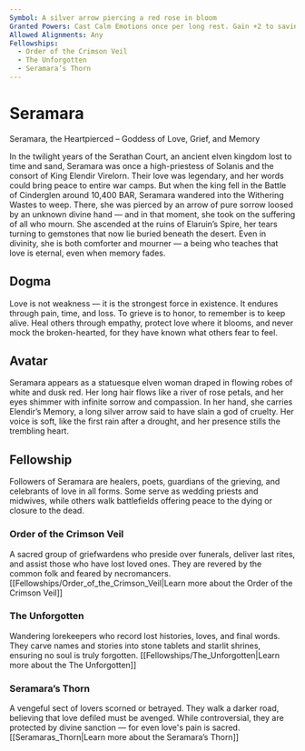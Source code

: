 ```yaml
---
Symbol: A silver arrow piercing a red rose in bloom
Granted Powers: Cast Calm Emotions once per long rest. Gain +2 to saving throws against charm and fear.
Allowed Alignments: Any
Fellowships:
  - Order of the Crimson Veil
  - The Unforgotten
  - Seramara’s Thorn
---
```


# Seramara

Seramara, the Heartpierced – Goddess of Love, Grief, and Memory

In the twilight years of the Serathan Court, an ancient elven kingdom lost to time and sand, Seramara was once a high-priestess of Solanis and the consort of King Elendir Virelorn. Their love was legendary, and her words could bring peace to entire war camps. But when the king fell in the Battle of Cinderglen around 10,400 BAR, Seramara wandered into the Withering Wastes to weep. There, she was pierced by an arrow of pure sorrow loosed by an unknown divine hand — and in that moment, she took on the suffering of all who mourn. She ascended at the ruins of Elaruin’s Spire, her tears turning to gemstones that now lie buried beneath the desert. Even in divinity, she is both comforter and mourner — a being who teaches that love is eternal, even when memory fades.

## Dogma
Love is not weakness — it is the strongest force in existence. It endures through pain, time, and loss. To grieve is to honor, to remember is to keep alive. Heal others through empathy, protect love where it blooms, and never mock the broken-hearted, for they have known what others fear to feel.

## Avatar
Seramara appears as a statuesque elven woman draped in flowing robes of white and dusk red. Her long hair flows like a river of rose petals, and her eyes shimmer with infinite sorrow and compassion. In her hand, she carries Elendir’s Memory, a long silver arrow said to have slain a god of cruelty. Her voice is soft, like the first rain after a drought, and her presence stills the trembling heart.

## Fellowship
Followers of Seramara are healers, poets, guardians of the grieving, and celebrants of love in all forms. Some serve as wedding priests and midwives, while others walk battlefields offering peace to the dying or closure to the dead.

### Order of the Crimson Veil
A sacred group of griefwardens who preside over funerals, deliver last rites, and assist those who have lost loved ones. They are revered by the common folk and feared by necromancers.
[[Fellowships/Order_of_the_Crimson_Veil|Learn more about the Order of the Crimson Veil]]

### The Unforgotten
Wandering lorekeepers who record lost histories, loves, and final words. They carve names and stories into stone tablets and starlit shrines, ensuring no soul is truly forgotten.
[[Fellowships/The_Unforgotten|Learn more about the The Unforgotten]]

### Seramara’s Thorn
A vengeful sect of lovers scorned or betrayed. They walk a darker road, believing that love defiled must be avenged. While controversial, they are protected by divine sanction — for even love's pain is sacred.
[[Seramaras_Thorn|Learn more about the Seramara’s Thorn]]